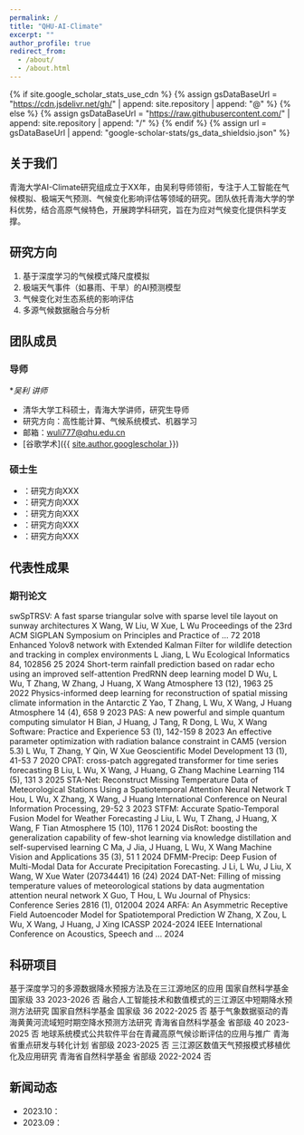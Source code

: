 ```yaml
---
permalink: /
title: "QHU-AI-Climate"
excerpt: ""
author_profile: true
redirect_from: 
  - /about/
  - /about.html
---
```


{% if site.google_scholar_stats_use_cdn %}
{% assign gsDataBaseUrl = "https://cdn.jsdelivr.net/gh/" | append: site.repository | append: "@" %}
{% else %}
{% assign gsDataBaseUrl = "https://raw.githubusercontent.com/" | append: site.repository | append: "/" %}
{% endif %}
{% assign url = gsDataBaseUrl | append: "google-scholar-stats/gs_data_shieldsio.json" %}

<span class='anchor' id='about-us'></span>

## 关于我们
青海大学AI-Climate研究组成立于XX年，由吴利导师领衔，专注于人工智能在气候模拟、极端天气预测、气候变化影响评估等领域的研究。团队依托青海大学的学科优势，结合高原气候特色，开展跨学科研究，旨在为应对气候变化提供科学支撑。


<span class='anchor' id='research-areas'></span>

## 研究方向
1. 基于深度学习的气候模式降尺度模拟
2. 极端天气事件（如暴雨、干旱）的AI预测模型
3. 气候变化对生态系统的影响评估
4. 多源气候数据融合与分析


<span class='anchor' id='team-members'></span>

## 团队成员
### 导师
**吴利 讲师*  
- 清华大学工科硕士，青海大学讲师，研究生导师  
- 研究方向：高性能计算、气候系统模式、机器学习  
- 邮箱：wuli777@qhu.edu.cn  
- [谷歌学术]({{ [site.author.googlescholar ](https://scholar.google.com/citations?user=Cf1UPf0AAAAJ&hl=zh-CN%20)}})


### 硕士生
- ：研究方向XXX  
- ：研究方向XXX
- ：研究方向XXX
- ：研究方向XXX
- ：研究方向XXX   


<span class='anchor' id='publications'></span>

## 代表性成果
### 期刊论文
swSpTRSV: A fast sparse triangular solve with sparse level tile layout on sunway architectures
X Wang, W Liu, W Xue, L Wu
Proceedings of the 23rd ACM SIGPLAN Symposium on Principles and Practice of …
72	2018
Enhanced Yolov8 network with Extended Kalman Filter for wildlife detection and tracking in complex environments
L Jiang, L Wu
Ecological Informatics 84, 102856
25	2024
Short-term rainfall prediction based on radar echo using an improved self-attention PredRNN deep learning model
D Wu, L Wu, T Zhang, W Zhang, J Huang, X Wang
Atmosphere 13 (12), 1963
25	2022
Physics-informed deep learning for reconstruction of spatial missing climate information in the Antarctic
Z Yao, T Zhang, L Wu, X Wang, J Huang
Atmosphere 14 (4), 658
9	2023
PAS: A new powerful and simple quantum computing simulator
H Bian, J Huang, J Tang, R Dong, L Wu, X Wang
Software: Practice and Experience 53 (1), 142-159
8	2023
An effective parameter optimization with radiation balance constraint in CAM5 (version 5.3)
L Wu, T Zhang, Y Qin, W Xue
Geoscientific Model Development 13 (1), 41-53
7	2020
CPAT: cross-patch aggregated transformer for time series forecasting
B Liu, L Wu, X Wang, J Huang, G Zhang
Machine Learning 114 (5), 131
3	2025
STA-Net: Reconstruct Missing Temperature Data of Meteorological Stations Using a Spatiotemporal Attention Neural Network
T Hou, L Wu, X Zhang, X Wang, J Huang
International Conference on Neural Information Processing, 29-52
3	2023
STFM: Accurate Spatio-Temporal Fusion Model for Weather Forecasting
J Liu, L Wu, T Zhang, J Huang, X Wang, F Tian
Atmosphere 15 (10), 1176
1	2024
DisRot: boosting the generalization capability of few-shot learning via knowledge distillation and self-supervised learning
C Ma, J Jia, J Huang, L Wu, X Wang
Machine Vision and Applications 35 (3), 51
1	2024
DFMM-Precip: Deep Fusion of Multi-Modal Data for Accurate Precipitation Forecasting.
J Li, L Wu, J Liu, X Wang, W Xue
Water (20734441) 16 (24)
2024
DAT-Net: Filling of missing temperature values of meteorological stations by data augmentation attention neural network
X Guo, T Hou, L Wu
Journal of Physics: Conference Series 2816 (1), 012004
2024
ARFA: An Asymmetric Receptive Field Autoencoder Model for Spatiotemporal Prediction
W Zhang, X Zou, L Wu, X Wang, J Huang, J Xing
ICASSP 2024-2024 IEEE International Conference on Acoustics, Speech and …
2024

<span class='anchor' id='projects'></span>

## 科研项目
基于深度学习的多源数据降水预报方法及在三江源地区的应用	国家自然科学基金	国家级	33	2023-2026	否
融合人工智能技术和数值模式的三江源区中短期降水预测方法研究	国家自然科学基金	国家级	36	2022-2025	否
基于气象数据驱动的青海黄黄河流域短时期空降水预测方法研究	青海省自然科学基金	省部级	40	2023-2025	否
地球系统模式公共软件平台在青藏高原气候诊断评估的应用与推广	青海省重点研发与转化计划	省部级		2023-2025	否
三江源区数值天气预报模式移植优化及应用研究	青海省自然科学基金	省部级		2022-2024	否

<span class='anchor' id='news'></span>

## 新闻动态
- 2023.10：
- 2023.09：

